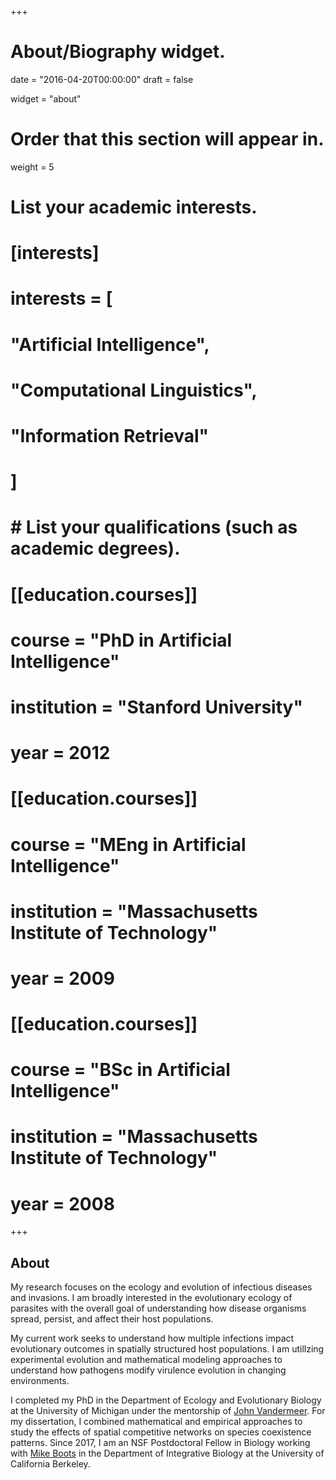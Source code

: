+++
# About/Biography widget.

date = "2016-04-20T00:00:00"
draft = false

widget = "about"

# Order that this section will appear in.
weight = 5

# List your academic interests.
# [interests]
#   interests = [
#     "Artificial Intelligence",
#     "Computational Linguistics",
#     "Information Retrieval"
#   ]

# # List your qualifications (such as academic degrees).
# [[education.courses]]
#   course = "PhD in Artificial Intelligence"
#   institution = "Stanford University"
#   year = 2012
# 
# [[education.courses]]
#   course = "MEng in Artificial Intelligence"
#   institution = "Massachusetts Institute of Technology"
#   year = 2009
# 
# [[education.courses]]
#   course = "BSc in Artificial Intelligence"
#   institution = "Massachusetts Institute of Technology"
#   year = 2008
 
+++

## About



My research focuses on the ecology and evolution of infectious diseases and invasions. I am broadly interested in the evolutionary ecology of parasites with the overall goal of understanding how disease organisms spread, persist, and affect their host populations. 

My current work seeks to understand how multiple infections impact evolutionary outcomes in spatially structured host populations. I am utillzing experimental evolution and mathematical modeling approaches to understand how pathogens modify virulence evolution in changing environments. 

I completed my PhD in the Department of Ecology and Evolutionary Biology at the University of Michigan under the mentorship of [John Vandermeer](https://lsa.umich.edu/eeb/people/faculty/jvander.html). For my dissertation, I combined mathematical and empirical approaches to study the effects of spatial competitive networks on species coexistence patterns. Since 2017, I am an NSF Postdoctoral Fellow in Biology working with [Mike Boots](https://ib.berkeley.edu/people/faculty/bootsm) in the Department of Integrative Biology at the University of California Berkeley.